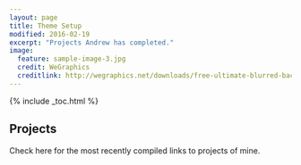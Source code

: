 ```yaml
---
layout: page
title: Theme Setup
modified: 2016-02-19
excerpt: "Projects Andrew has completed."
image:
  feature: sample-image-3.jpg
  credit: WeGraphics
  creditlink: http://wegraphics.net/downloads/free-ultimate-blurred-background-pack/
---
```


{% include _toc.html %}

## Projects

Check here for the most recently compiled links to projects of mine.

